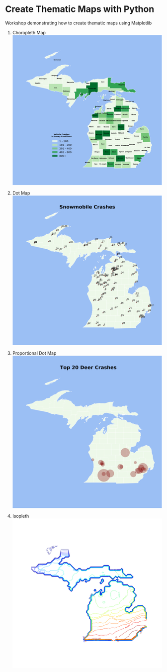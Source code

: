 # Create Thematic Maps with Python

Workshop demonstrating how to create thematic maps using Matplotlib

1. Choropleth Map
![Choropleth](mi_choropleth.png)

2. Dot Map
![Dot](snowmobile_crashes.png)

3. Proportional Dot Map
![Proportional](top_20_crashes.png)

4. Isopleth
![Isopleth](isopleth.png)
